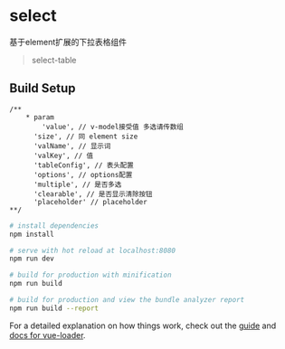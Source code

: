 # select

基于element扩展的下拉表格组件

> select-table

## Build Setup

```
/**
	* param
		'value', // v-model接受值 多选请传数组
	  'size', // 同 element size
	  'valName', // 显示词
	  'valKey', // 值
	  'tableConfig', // 表头配置
	  'options', // options配置
	  'multiple', // 是否多选
	  'clearable', // 是否显示清除按钮
	  'placeholder' // placeholder
**/
```

``` bash
# install dependencies
npm install

# serve with hot reload at localhost:8080
npm run dev

# build for production with minification
npm run build

# build for production and view the bundle analyzer report
npm run build --report
```

For a detailed explanation on how things work, check out the [guide](http://vuejs-templates.github.io/webpack/) and [docs for vue-loader](http://vuejs.github.io/vue-loader).

